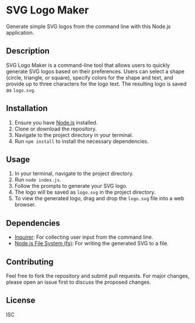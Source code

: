 # SVG Logo Maker

Generate simple SVG logos from the command line with this Node.js application.

## Description

SVG Logo Maker is a command-line tool that allows users to quickly generate SVG logos based on their preferences. Users can select a shape (circle, triangle, or square), specify colors for the shape and text, and provide up to three characters for the logo text. The resulting logo is saved as `logo.svg`.

## Installation

1. Ensure you have [Node.js](https://nodejs.org/) installed.
2. Clone or download the repository.
3. Navigate to the project directory in your terminal.
4. Run `npm install` to install the necessary dependencies.

## Usage

1. In your terminal, navigate to the project directory.
2. Run `node index.js`.
3. Follow the prompts to generate your SVG logo.
4. The logo will be saved as `logo.svg` in the project directory.
5. To view the generated logo, drag and drop the `logo.svg` file into a web browser.

## Dependencies

- [Inquirer](https://www.npmjs.com/package/inquirer): For collecting user input from the command line.
- [Node.js File System (fs)](https://nodejs.org/api/fs.html): For writing the generated SVG to a file.

## Contributing

Feel free to fork the repository and submit pull requests. For major changes, please open an issue first to discuss the proposed changes.

## License

ISC
